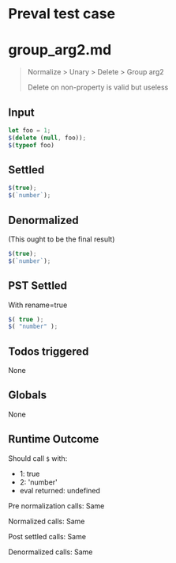 # Preval test case

# group_arg2.md

> Normalize > Unary > Delete > Group arg2
>
> Delete on non-property is valid but useless

## Input

`````js filename=intro
let foo = 1;
$(delete (null, foo));
$(typeof foo)
`````


## Settled


`````js filename=intro
$(true);
$(`number`);
`````


## Denormalized
(This ought to be the final result)

`````js filename=intro
$(true);
$(`number`);
`````


## PST Settled
With rename=true

`````js filename=intro
$( true );
$( "number" );
`````


## Todos triggered


None


## Globals


None


## Runtime Outcome


Should call `$` with:
 - 1: true
 - 2: 'number'
 - eval returned: undefined

Pre normalization calls: Same

Normalized calls: Same

Post settled calls: Same

Denormalized calls: Same
